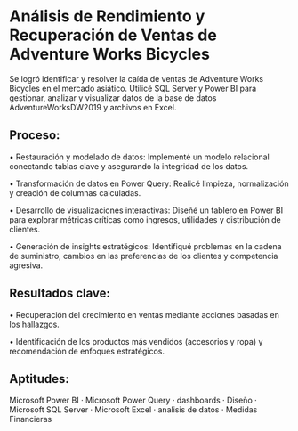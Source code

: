 # Análisis de Rendimiento y Recuperación de Ventas de Adventure Works Bicycles

Se logró identificar y resolver la caída de ventas de Adventure Works Bicycles en el mercado asiático. 
Utilicé SQL Server y Power BI para gestionar, analizar y visualizar datos de la base de datos AdventureWorksDW2019 y archivos en Excel.

## Proceso:

• Restauración y modelado de datos: Implementé un modelo relacional conectando tablas clave y asegurando la integridad de los datos.

• Transformación de datos en Power Query: Realicé limpieza, normalización y creación de columnas calculadas.

• Desarrollo de visualizaciones interactivas: Diseñé un tablero en Power BI para explorar métricas críticas como ingresos, utilidades y distribución de clientes.

• Generación de insights estratégicos: Identifiqué problemas en la cadena de suministro, cambios en las preferencias de los clientes y competencia agresiva.

## Resultados clave:

• Recuperación del crecimiento en ventas mediante acciones basadas en los hallazgos.

• Identificación de los productos más vendidos (accesorios y ropa) y recomendación de enfoques estratégicos.

## Aptitudes: 

Microsoft Power BI · Microsoft Power Query · dashboards · Diseño · Microsoft SQL Server · Microsoft Excel · analisis de datos · Medidas Financieras
